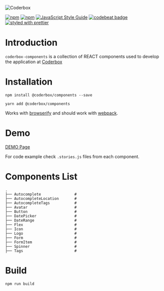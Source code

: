![Coderbox](https://s3-eu-west-1.amazonaws.com/coderbox/common/logo-blue.png)

[![npm](https://img.shields.io/npm/dm/@coderbox/components.svg)](https://www.npmjs.com/package/@coderbox/components)
[![npm](https://img.shields.io/npm/v/@coderbox/components.svg)](https://www.npmjs.com/package/@coderbox/components)
[![JavaScript Style Guide](https://img.shields.io/badge/code_style-standard-brightgreen.svg)](https://standardjs.com)
[![codebeat badge](https://codebeat.co/badges/881b0552-e916-41a5-b2df-632f1610f7b9)](https://codebeat.co/projects/github-com-coderboxapp-coderbox-components-master)
[![styled with prettier](https://img.shields.io/badge/styled_with-prettier-ff69b4.svg)](https://github.com/prettier/prettier)

# Introduction
`coderbox-components` is a collection of REACT components used to develop the application at [Coderbox](https://www.coderbox.me)

# Installation

```
npm install @coderbox/components --save
```
```
yarn add @coderbox/components
```
Works with [browserify](https://github.com/substack/node-browserify) and should work with [webpack](https://github.com/visionmedia/superagent/wiki/SuperAgent-for-Webpack).

# Demo
[DEMO Page](https://coderboxapp.github.io/coderbox-components/)

For code example check `.stories.js` files from each component.

# Components List

```
.
├── Autocomplete               #
├── AutocompleteLocation       #
├── AutocompleteTags           #
├── Avatar                     #
├── Button                     #
├── DatePicker                 #
├── DateRange                  #
├── Flex                       # 
├── Icon                       #
├── Logo                       # 
├── Form                       #
├── FormItem                   #
├── Spinner                    #
├── Tags                       # 
```
# Build

```
npm run build
```